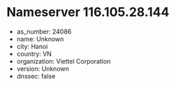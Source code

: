 # Nameserver 116.105.28.144

* as_number: 24086
* name: Unknown
* city: Hanoi
* country: VN
* organization: Viettel Corporation
* version: Unknown
* dnssec: false
